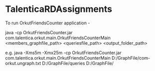 # TalenticaRDAssignments

To run OrkutFriendsCounter application - 

java -cp OrkutFriendsCounter.jar com.talentica.orkut.main.OrkutFriendsCounterMain <members_graphfile_path> <queriesfile_path> <output_folder_path>

e.g. java -Xms5m -Xmx25m -cp OrkutFriendsCounter.jar com.talentica.orkut.main.OrkutFriendsCounterMain D:/GraphFile/com-orkut.ungraph.txt D:/GraphFile/queries D:/GraphFile/

